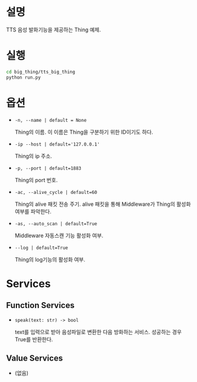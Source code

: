 # 설명

TTS 음성 발화기능을 제공하는 Thing 예제.

# 실행

```bash
cd big_thing/tts_big_thing
python run.py
```

# 옵션

- `-n, --name | default = None`

  Thing의 이름. 이 이름은 Thing을 구분하기 위한 ID이기도 하다.

- `-ip --host | default='127.0.0.1'`

  Thing의 ip 주소.

- `-p, --port | default=1883`

  Thing의 port 번호.

- `-ac, --alive_cycle | default=60`

  Thing의 alive 패킷 전송 주기. alive 패킷을 통해 Middleware가 Thing의 활성화 여부를 파악한다.

- `-as, --auto_scan | default=True`

  Middleware 자동스캔 기능 활성화 여부.

- `--log | default=True`

  Thing의 log기능의 활성화 여부.

# Services

## Function Services

- `speak(text: str) -> bool`

  text를 입력으로 받아 음성파일로 변환한 다음 방화하는 서비스. 성공하는 경우 True를 반환한다.

## Value Services

- (없음)

